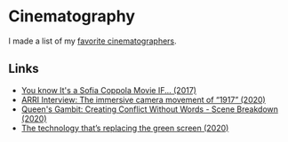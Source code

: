 # Cinematography

I made a list of my [favorite cinematographers](https://www.imdb.com/list/ls080598863/).

## Links

- [You know It's a Sofia Coppola Movie IF... (2017)](https://www.youtube.com/watch?v=ryzgxwJpv1A)
- [ARRI Interview: The immersive camera movement of “1917” (2020)](https://www.youtube.com/watch?v=vpCD67BEjiA)
- [Queen's Gambit: Creating Conflict Without Words - Scene Breakdown (2020)](https://www.youtube.com/watch?v=iLS0vzockMc)
- [The technology that’s replacing the green screen (2020)](https://www.youtube.com/watch?v=8yNkBic7GfI)
